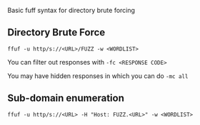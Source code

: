 Basic fuff syntax for directory brute forcing

## Directory Brute Force
`ffuf -u http/s://<URL>/FUZZ -w <WORDLIST>`

You can filter out responses with `-fc <RESPONSE CODE>`

You may have hidden responses in which you can do `-mc all`

## Sub-domain enumeration
`ffuf -u http/s://<URL> -H "Host: FUZZ.<URL>" -w <WORDLIST>`